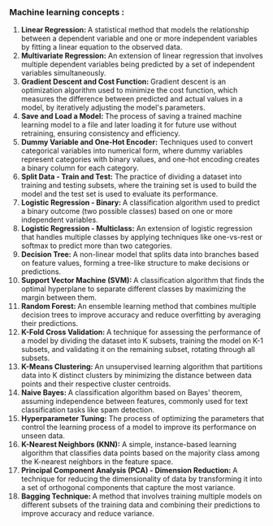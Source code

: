 <h3>Machine learning concepts  : </h3>
<ol>
  <li><b>Linear Regression: </b> A statistical method that models the relationship between a dependent variable and one or more independent variables by fitting a linear     equation to the observed data.</li>
  <li><b>Multivariate Regression:</b> An extension of linear regression that involves multiple dependent variables being predicted by a set of independent variables simultaneously.</li>
  <li><b>Gradient Descent and Cost Function: </b>Gradient descent is an optimization algorithm used to minimize the cost function, which measures the difference between predicted and actual values in a model, by iteratively adjusting the model's parameters.</li>
  <li><b>Save and Load a Model: </b>The process of saving a trained machine learning model to a file and later loading it for future use without retraining, ensuring consistency and efficiency.</li>
  <li><b>Dummy Variable and One-Hot Encoder:</b> Techniques used to convert categorical variables into numerical form, where dummy variables represent categories with binary values, and one-hot encoding creates a binary column for each category.</li>
  <li><b>Split Data - Train and Test:</b> The practice of dividing a dataset into training and testing subsets, where the training set is used to build the model and the test set is used to evaluate its performance.</li>
  <li><b>Logistic Regression - Binary: </b>A classification algorithm used to predict a binary outcome (two possible classes) based on one or more independent variables.</li>
  <li><b>Logistic Regression - Multiclass:</b> An extension of logistic regression that handles multiple classes by applying techniques like one-vs-rest or softmax to predict more than two categories.</li>
  <li><b>Decision Tree: </b>A non-linear model that splits data into branches based on feature values, forming a tree-like structure to make decisions or predictions.</li>
  <li><b>Support Vector Machine (SVM): </b>A classification algorithm that finds the optimal hyperplane to separate different classes by maximizing the margin between 
    them.</li>
  <li><b>Random Forest: </b>An ensemble learning method that combines multiple decision trees to improve accuracy and reduce overfitting by averaging their predictions.</li>
  <li><b>K-Fold Cross Validation: </b>A technique for assessing the performance of a model by dividing the dataset into K subsets, training the model on K-1 subsets, and validating it on the remaining subset, rotating through all subsets.</li>
  <li><b>K-Means Clustering: </b>An unsupervised learning algorithm that partitions data into K distinct clusters by minimizing the distance between data points and their respective cluster centroids.</li>
  <li><b>Naive Bayes: </b>A classification algorithm based on Bayes' theorem, assuming independence between features, commonly used for text classification tasks like spam detection.</li>
  <li><b>Hyperparameter Tuning:</b> The process of optimizing the parameters that control the learning process of a model to improve its performance on unseen data.</li>
  <li><b>K-Nearest Neighbors (KNN):</b> A simple, instance-based learning algorithm that classifies data points based on the majority class among the K-nearest neighbors in the feature space.</li>
  <li><b>Principal Component Analysis (PCA) - Dimension Reduction: </b>A technique for reducing the dimensionality of data by transforming it into a set of orthogonal components that capture the most variance.</li>
  <li><b>Bagging Technique: </b>A method that involves training multiple models on different subsets of the training data and combining their predictions to improve accuracy and reduce variance.</li>
</ol>










